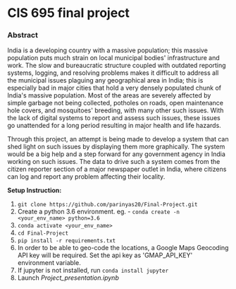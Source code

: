# CIS 695 final project 

### Abstract
India is a developing country with a massive population; this massive population puts much strain on local municipal bodies' infrastructure and work. 
The slow and bureaucratic structure coupled with outdated reporting systems, logging, and resolving problems makes it difficult to address all the municipal 
issues plaguing any geographical area in India; this is especially bad in major cities that hold a very densely populated chunk of India's massive population. 
Most of the areas are severely affected by simple garbage not being collected, potholes on roads, open maintenance hole covers, and mosquitoes' breeding, 
with many other such issues. With the lack of digital systems to report and assess such issues, these issues go unattended for a long period resulting in major 
health and life hazards.

Through this project, an attempt is being made to develop a system that can shed light on such issues by displaying them more graphically. 
The system would be a big help and a step forward for any government agency in India working on such issues. The data to drive such a system 
comes from the citizen reporter section of a major newspaper outlet in India, where citizens can log and report any problem affecting their locality.



**Setup Instruction:**

1. ```git clone https://github.com/parinyas20/Final-Project.git```
2. Create a python 3.6 environment. eg. - ```conda create -n <your_env_name> python=3.6```
3. ```conda activate <your_env_name>```
4. ```cd Final-Project```
5. ```pip install -r requirements.txt```
6. In order to be able to geo-code the locations, a Google Maps Geocoding API key will be required. Set the api key as 'GMAP_API_KEY' environment variable.
7. If jupyter is not installed, run ```conda install jupyter```
8. Launch *Project_presentation.ipynb*
